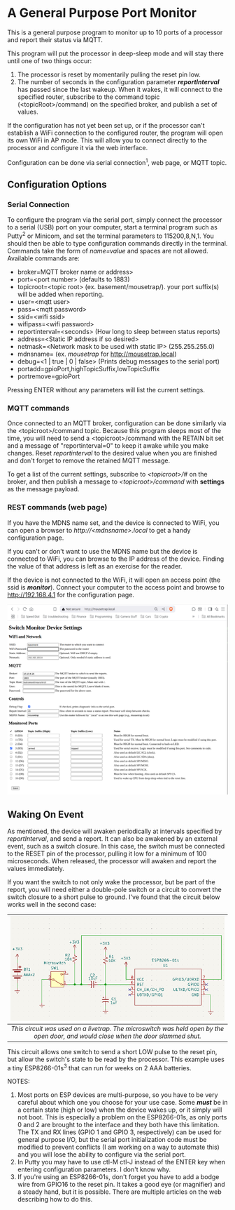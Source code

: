 # A General Purpose Port Monitor
This is a general purpose program to monitor up to 10 ports of a processor and report their status via MQTT.

This program will put the processor in deep-sleep mode and will stay there until one of two things occur:
 1. The processor is reset by momentarily pulling the reset pin low.
 2. The number of seconds in the configuration parameter ***reportInterval*** has passed since the last wakeup.
When it wakes, it will connect to the specified router, subscribe to the command
topic (&lt;topicRoot&gt;/command) on the specified broker, and publish a set of values.

If the configuration has not yet been set up, or if the processor can't establish a WiFi connection to the configured router, the program will open its own WiFi in AP mode. This will allow you to connect directly to the processor and configure it via the web interface.
  
Configuration can be done via serial connection<sup>1</sup>, web page, or MQTT topic. 

## Configuration Options

### Serial Connection
To configure the program via the serial port, simply connect the processor to a serial (USB) port on your computer, start a terminal program such as Putty<sup>2</sup> or Minicom, and set the terminal parameters to 115200,8,N,1. You should then be able to type configuration commands directly in the terminal. Commands take the form of *name=value* and spaces are not allowed. Available commands are:

 - broker=MQTT broker name or address&gt;
 - port=&lt;port number&gt;   (defaults to 1883)
 - topicroot=&lt;topic root&gt; (ex. basement/mousetrap/). your port suffix(s) will be added when reporting.
 - user=&lt;mqtt user&gt;
 - pass=&lt;mqtt password&gt;
 - ssid=&lt;wifi ssid&gt;
 - wifipass=&lt;wifi password&gt;
 - reportinterval=&lt;seconds&gt; (How long to sleep between status reports)
 - address=&lt;Static IP address if so desired&gt;
 - netmask=&lt;Network mask to be used with static IP&gt; (255.255.255.0)
 - mdnsname=<Name to use for MDNS> (ex. *mousetrap* for http://mousetrap.local)
 - debug=&lt;1 | true | 0 | false&gt; (Prints debug messages to the serial port)
 - portadd=gpioPort,highTopicSuffix,lowTopicSuffix
 - portremove=gpioPort

Pressing ENTER without any parameters will list the current settings.

### MQTT commands
Once connected to an MQTT broker, configuration can be done similarly via the 
&lt;topicroot&gt;/command topic. Because this program sleeps most of the time, you will need
to send a &lt;topicroot&gt;/command with the RETAIN bit set and a message of "reportinterval=0"
to keep it awake while you make changes. Reset *reportinterval* to the desired value when you are finished
and don't forget to remove the retained MQTT message.

To get a list of the current settings, subscribe to *&lt;topicroot&gt;/#* on the broker, and then publish a message to *&lt;topicroot&gt;/command* with **settings** as the message payload.

### REST commands (web page)
If you have the MDNS name set, and the device is connected to WiFi, you can open a browser to *http://&lt;mdnsname&gt;.local* to get a handy configuration page.  

If you can't or don't want to use the MDNS name but the device is connected to WiFi, you can browse to the IP address of the device. Finding the value of that address is left as an exercise for the reader. 

If the device is not connected to the WiFi, it will open an access point (the ssid is ***monitor***). Connect your computer to the access point and browse to http://192.168.4.1 for the configuration page.

![This should be a helpful picture of the web page](resources/Settings%20Page%20Image.png)


## Waking On Event
As mentioned, the device will awaken periodically at intervals specified by *reportInterval*, and send a report.  It can also be awakened by an external event, such as a switch closure. In this case, the switch must be connected to the RESET pin of the processor, pulling it low for a minimum of 100 microseconds.  When released, the processor will awaken and report the values immediately.

If you want the switch to not only wake the processor, but be part of the report, you will need either a double-pole switch or a circuit to convert the switch closure to a short pulse to ground.  I've found that the circuit below works well in the second case:

| ![Schematic of sample usage](resources/Wake%20on%20event.png) |
|:--:|
| *This circuit was used on a livetrap. The microswitch was held open by the open door, and would close when the door slammed shut.* |

This circuit allows one switch to send a short LOW pulse to the reset pin, but allow the switch's state to be read by the processor.  This example uses a tiny ESP8266-01s<sup>3</sup> that can run for weeks on 2 AAA batteries.

NOTES:
 1. Most ports on ESP devices are multi-purpose, so you have to be very careful about which one you choose for your use case. Some ***must*** be in a certain state (high or low) when the device wakes up, or it simply will not boot. This is especially a problem on the ESP8266-01s, as only ports 0 and 2 are brought to the interface and they both have this limitation. The TX and RX lines (GPIO 1 and GPIO 3, respectively) can be used for general purpose I/O, but the serial port initialization code must be modified to prevent conflicts (I am working on a way to automate this) and you will lose the ability to configure via the serial port.
 2. In Putty you may have to use ctl-M ctl-J instead of the ENTER key when entering configuration parameters. I don't know why.
 3. If you're using an ESP8266-01s, don't forget you have to add a bodge wire from GPIO16 to the reset pin. It takes a good eye (or magnifier) and a steady hand, but it is possible. There are multiple articles on the web describing how to do this.

